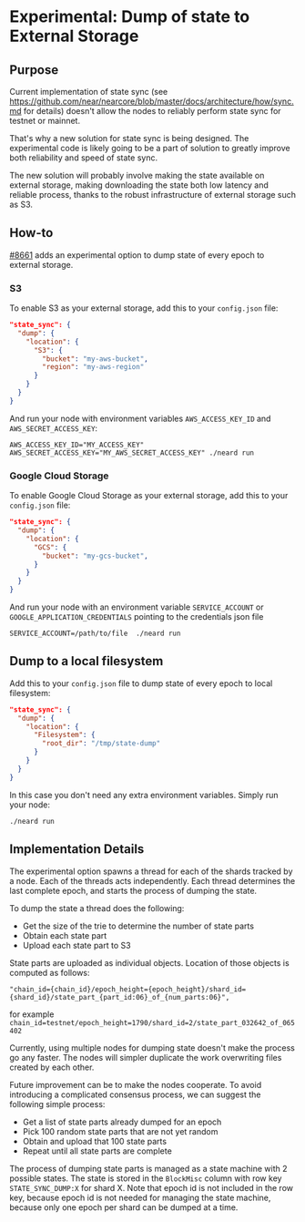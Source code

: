 # Experimental: Dump of state to External Storage

## Purpose

Current implementation of state sync (see
https://github.com/near/nearcore/blob/master/docs/architecture/how/sync.md for
details) doesn't allow the nodes to reliably perform state sync for testnet or
mainnet.

That's why a new solution for state sync is being designed.
The experimental code is likely going to be a part of solution to greatly
improve both reliability and speed of state sync.

The new solution will probably involve making the state available on external
storage, making downloading the state both low latency and reliable process, 
thanks to the robust infrastructure of external storage such as S3.

## How-to

[#8661](https://github.com/near/nearcore/pull/8661) adds an experimental option
to dump state of every epoch to external storage.

### S3
To enable S3 as your external storage, add this to your `config.json` file:

```json
"state_sync": {
  "dump": {
    "location": {
      "S3": {
        "bucket": "my-aws-bucket",
        "region": "my-aws-region"
      }
    }    
  }
}
```

And run your node with environment variables `AWS_ACCESS_KEY_ID` and
`AWS_SECRET_ACCESS_KEY`:
```shell
AWS_ACCESS_KEY_ID="MY_ACCESS_KEY" AWS_SECRET_ACCESS_KEY="MY_AWS_SECRET_ACCESS_KEY" ./neard run
```

### Google Cloud Storage
To enable Google Cloud Storage as your external storage, add this to your `config.json` file:

```json
"state_sync": {
  "dump": {
    "location": {
      "GCS": {
        "bucket": "my-gcs-bucket",
      }
    }
  }
}
```

And run your node with an environment variable `SERVICE_ACCOUNT` or `GOOGLE_APPLICATION_CREDENTIALS`
pointing to the credentials json file
```shell
SERVICE_ACCOUNT=/path/to/file  ./neard run
```

## Dump to a local filesystem

Add this to your `config.json` file to dump state of every epoch to local filesystem:

```json
"state_sync": {
  "dump": {
    "location": {
      "Filesystem": {
        "root_dir": "/tmp/state-dump"
      }
    }    
  }
}
```

In this case you don't need any extra environment variables. Simply run your node:
```shell
./neard run
```

## Implementation Details

The experimental option spawns a thread for each of the shards tracked by a node.
Each of the threads acts independently. Each thread determines the last
complete epoch, and starts the process of dumping the state.

To dump the state a thread does the following:
* Get the size of the trie to determine the number of state parts
* Obtain each state part
* Upload each state part to S3

State parts are uploaded as individual objects. Location of those objects is
computed as follows:
```
"chain_id={chain_id}/epoch_height={epoch_height}/shard_id={shard_id}/state_part_{part_id:06}_of_{num_parts:06}",
```
for example `chain_id=testnet/epoch_height=1790/shard_id=2/state_part_032642_of_065402`

Currently, using multiple nodes for dumping state doesn't make the process go
any faster. The nodes will simpler duplicate the work overwriting files created
by each other.

Future improvement can be to make the nodes cooperate. To avoid introducing a
complicated consensus process, we can suggest the following simple process:
* Get a list of state parts already dumped for an epoch
* Pick 100 random state parts that are not yet random
* Obtain and upload that 100 state parts
* Repeat until all state parts are complete

The process of dumping state parts is managed as a state machine with 2
possible states. The state is stored in the `BlockMisc` column with row key
`STATE_SYNC_DUMP:X` for shard X. Note that epoch id is not included in the row
key, because epoch id is not needed for managing the state machine, because only
one epoch per shard can be dumped at a time.
